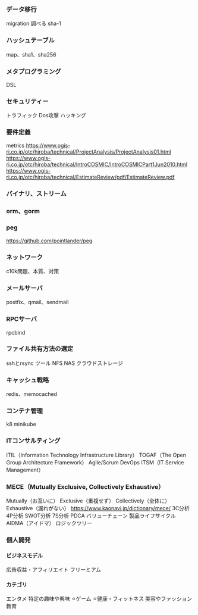 ### データ移行
migration
調べる
sha-1
### ハッシュテーブル
map、sha1、sha256
### メタプログラミング
DSL
### セキュリティー
トラフィック
Dos攻撃
ハッキング
### 要件定義
metrics
https://www.ogis-ri.co.jp/otc/hiroba/technical/ProjectAnalysis/ProjectAnalysis01.html
https://www.ogis-ri.co.jp/otc/hiroba/technical/IntroCOSMIC/IntroCOSMICPart1Jun2010.html
https://www.ogis-ri.co.jp/otc/hiroba/technical/EstimateReview/pdf/EstimateReview.pdf
### バイナリ、ストリーム
### orm、gorm
### peg
https://github.com/pointlander/peg
### ネットワーク
c10k問題、本質、対策
### メールサーバ
postfix、qmail、sendmail
### RPCサーバ
rpcbind
### ファイル共有方法の選定
sshとrsync
ツール
NFS
NAS
クラウドストレージ
### キャッシュ戦略
redis、memocached
### コンテナ管理
k8
minikube
### ITコンサルティング
ITIL（Information Technology Infrastructure Library）
TOGAF（The Open Group Architecture Framework）
Agile/Scrum
DevOps
ITSM（IT Service Management）
### MECE（Mutually Exclusive, Collectively Exhaustive）
Mutually（お互いに）
Exclusive（重複せず）
Collectively（全体に）
Exhaustive（漏れがない）
https://www.kaonavi.jp/dictionary/mece/
3C分析
4P分析
SWOT分析
7S分析
PDCA
バリューチェーン
製品ライフサイクル
AIDMA（アイドマ）
ロジックツリー
### 個人開発
#### ビジネスモデル
広告収益・アフィリエイト
フリーミアム
#### カテゴリ
エンタメ
特定の趣味や興味
⚪︎ゲーム
⚪︎健康・フィットネス
美容やファッション
教育